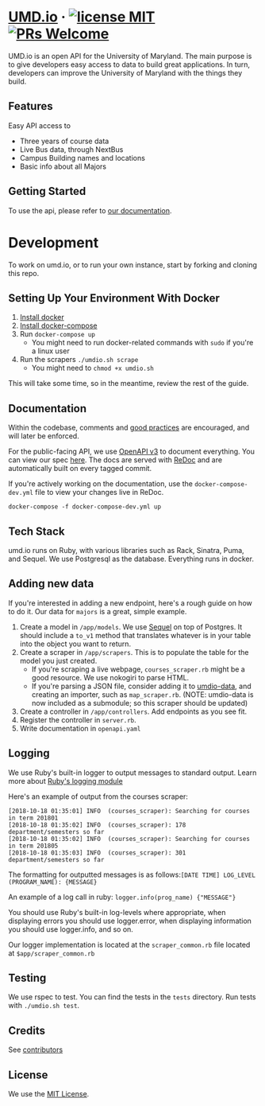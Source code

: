 # [UMD.io](http://umd.io/) &middot; [![license MIT](https://img.shields.io/github/license/mashape/apistatus.svg)](./LICENSE) [![PRs Welcome](https://img.shields.io/badge/PRs-welcome-brightgreen.svg)](README.md#Development)

UMD.io is an open API for the University of Maryland. The main purpose is to give developers easy access to data to build great applications. In turn, developers can improve the University of Maryland with the things they build.

## Features

Easy API access to

- Three years of course data
- Live Bus data, through NextBus
- Campus Building names and locations
- Basic info about all Majors

## Getting Started

To use the api, please refer to [our documentation](https://beta.umd.io).

# Development

To work on umd.io, or to run your own instance, start by forking and cloning this repo.

## Setting Up Your Environment With Docker

1. [Install docker](https://docs.docker.com/engine/installation/)
2. [Install docker-compose](https://docs.docker.com/compose/install/)
3. Run `docker-compose up`
   - You might need to run docker-related commands with `sudo` if you're a linux user
4. Run the scrapers `./umdio.sh scrape`
   - You might need to `chmod +x umdio.sh`

This will take some time, so in the meantime, review the rest of the guide.

## Documentation

Within the codebase, comments and [good practices](https://rubystyle.guide/) are encouraged, and will later be enforced.

For the public-facing API, we use [OpenAPI v3](https://swagger.io/docs/specification/about/) to document everything. You can view our spec [here](https://github.com/umdio/umdio/blob/master/openapi.yaml). The docs are served with [ReDoc](https://github.com/Redocly/redoc) and are automatically built on every tagged commit.

If you're actively working on the documentation, use the `docker-compose-dev.yml` file to view your changes live in ReDoc.

```
docker-compose -f docker-compose-dev.yml up
```

## Tech Stack

umd.io runs on Ruby, with various libraries such as Rack, Sinatra, Puma, and Sequel. We use Postgresql as the database. Everything runs in docker.

## Adding new data
If you're interested in adding a new endpoint, here's a rough guide on how to do it. Our data for `majors` is a great, simple example.
1. Create a model in `/app/models`. We use [Sequel](https://github.com/jeremyevans/sequel) on top of Postgres. It should include a `to_v1` method that translates whatever is in your table into the object you want to return.
2. Create a scraper in `/app/scrapers`. This is to populate the table for the model you just created.
   - If you're scraping a live webpage, `courses_scraper.rb` might be a good resource. We use nokogiri to parse HTML.
   - If you're parsing a JSON file, consider adding it to [umdio-data](https://github.com/umdio/umdio-data), and creating an importer, such as `map_scraper.rb`. (NOTE: umdio-data is now included as a submodule; so this scraper should be updated)
3. Create a controller in `/app/controllers`. Add endpoints as you see fit.
4. Register the controller in `server.rb`.
5. Write documentation in `openapi.yaml`

## Logging

We use Ruby's built-in logger to output messages to standard output. Learn more about [Ruby's logging module](https://ruby-doc.org/stdlib-2.1.0/libdoc/logger/rdoc/Logger.html)

Here's an example of output from the courses scraper:

```
[2018-10-18 01:35:01] INFO  (courses_scraper): Searching for courses in term 201801
[2018-10-18 01:35:02] INFO  (courses_scraper): 178 department/semesters so far
[2018-10-18 01:35:02] INFO  (courses_scraper): Searching for courses in term 201805
[2018-10-18 01:35:03] INFO  (courses_scraper): 301 department/semesters so far
```

The formatting for outputted messages is as follows:`[DATE TIME] LOG_LEVEL (PROGRAM_NAME): {MESSAGE}`

An example of a log call in ruby:
`logger.info(prog_name) {"MESSAGE"}`

You should use Ruby's built-in log-levels where appropriate, when displaying errors you should use logger.error, when displaying information you should use logger.info, and so on.

Our logger implementation is located at the `scraper_common.rb` file located at `$app/scraper_common.rb`

## Testing

We use rspec to test. You can find the tests in the `tests` directory. Run tests with `./umdio.sh test`.

## Credits

See [contributors](https://github.com/umdio/umdio/graphs/contributors)

## License

We use the [MIT License](./LICENSE).
